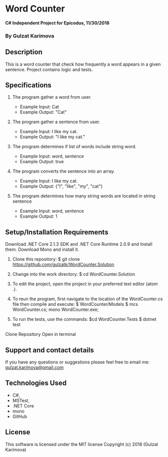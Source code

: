 # Word Counter

#### C# Independent Project for Epicodus, 11/30/2018

### **By Gulzat Karimova**

## Description
This is a word counter that check how frequently a word appears in a given sentence. Project contains logic and tests.

## Specifications

1. The program gather a word from user.
    * Example Input: Cat
    * Example Output: "Cat"

2. The program gather a sentence from user.
    * Example Input: I like my cat.
    * Example Output: "I like my cat."

3. The program determines if list of words include string word.
    * Example Input: word, sentence
    * Example Output: true

4. The program converts the sentence into an array.
      * Example Input: I like my cat.
      * Example Output: {"I", "like", "my", "cat"}

5. The program determines how many string words are located in string sentence
    * Example Input: word, sentence
    * Example Output: 1

## Setup/Installation Requirements

Download .NET Core 2.1.3 SDK and .NET Core Runtime 2.0.9 and Install them. Download Mono and install it.

1. Clone this repository: $ git clone https://github.com/gulzatk/WordCounter.Solution

2. Change into the work directory: $ cd WordCounter.Solution
3. To edit the project, open the project in your preferred text editor (atom .).
4. To reun the program, first navigate to the location of the WordCounter.cs file then compile and execute: $ WordCounter/Models $ mcs WordCounter.cs; mono WordCounter.exe;
5. To run the tests, use the commands: $cd WordCounter.Tests $ dotnet test

Clone Repository
Open in terminal


## Support and contact details

If you have any questions or suggestions please feel free to email me: gulzat.karimova@gmail.com

## Technologies Used
* C#,
* MSTest,
* .NET Core
* mono
* GitHub 


## License
This software is licensed under the MIT license
Copyright (c) 2018 (Gulzat Karimova)

